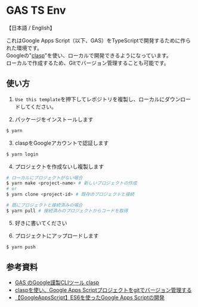 # GAS TS Env
【日本語 / English】

これはGoogle Apps Script（以下、GAS）をTypeScriptで開発するために作られた環境です。  
Googleの"[clasp](https://github.com/google/clasp)"を使い、ローカルで開発できるようになっています。  
ローカルで作成するため、Gitでバージョン管理することも可能です。

## 使い方
1. `Use this template`を押下してレポジトリを複製し、ローカルにダウンロードしてください。

2. パッケージをインストールします  
``` bash
$ yarn
```

3. claspをGoogleアカウントで認証します  
``` bash
$ yarn login
```

4. プロジェクトを作成ないし複製します  
``` bash
# ローカルにプロジェクトがない場合
$ yarn make <project-name> # 新しいプロジェクトの作成
# or
$ yarn clone <project-id> # 既存のプロジェクトと接続

# 既にプロジェクトと接続済みの場合
$ yarn pull # 接続済みのプロジェクトからコードを取得
```

5. 好きに書いてください

6. プロジェクトにアップロードします  
``` bash
$ yarn push
```

## 参考資料
* [GAS のGoogle謹製CLIツール clasp](https://qiita.com/HeRo/items/4e65dcc82783b2766c03)
* [claspを使い、Google Apps Scriptプロジェクトをgitでバージョン管理する](https://qiita.com/rf_p/items/7492375ddd684ba734f8)
* [【GoogleAppsScript】ES6を使ったGoogle Apps Scriptの開発](https://qiita.com/romukey/items/22eb4ea6d995d5d62f69)